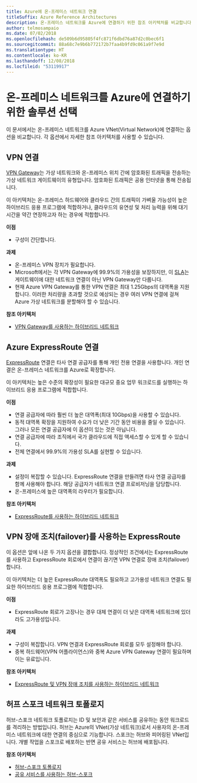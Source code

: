 ```yaml
---
title: Azure에 온-프레미스 네트워크 연결
titleSuffix: Azure Reference Architectures
description: 온-프레미스 네트워크를 Azure에 연결하기 위한 참조 아키텍처를 비교합니다.
author: telmosampaio
ms.date: 07/02/2018
ms.openlocfilehash: de509b6d95805f4fc871f6dbd76a87d2c0bec6f1
ms.sourcegitcommit: 88a68c7e9b6b772172b7faa4b9fd9c061a9f7e9d
ms.translationtype: HT
ms.contentlocale: ko-KR
ms.lasthandoff: 12/08/2018
ms.locfileid: "53119917"
---
```

# <a name="choose-a-solution-for-connecting-an-on-premises-network-to-azure"></a>온-프레미스 네트워크를 Azure에 연결하기 위한 솔루션 선택

이 문서에서는 온-프레미스 네트워크를 Azure VNet(Virtual Network)에 연결하는 옵션을 비교합니다. 각 옵션에서 자세한 참조 아키텍처를 사용할 수 있습니다.

## <a name="vpn-connection"></a>VPN 연결

[VPN Gateway](/azure/vpn-gateway/vpn-gateway-about-vpngateways)는 가상 네트워크와 온-프레미스 위치 간에 암호화된 트래픽을 전송하는 가상 네트워크 게이트웨이의 유형입니다. 암호화된 트래픽은 공용 인터넷을 통해 전송됩니다.

이 아키텍처는 온-프레미스 하드웨어와 클라우드 간의 트래픽이 가벼울 가능성이 높은 하이브리드 응용 프로그램에 적합하거나, 클라우드의 유연성 및 처리 능력을 위해 대기 시간을 약간 연장하고자 하는 경우에 적합합니다.

**이점**

- 구성이 간단합니다.

**과제**

- 온-프레미스 VPN 장치가 필요합니다.
- Microsoft에서는 각 VPN Gateway에 99.9%의 가용성을 보장하지만, 이 [SLA](https://azure.microsoft.com/support/legal/sla/vpn-gateway/)는 게이트웨이에 대한 네트워크 연결이 아닌 VPN Gateway만 다룹니다.
- 현재 Azure VPN Gateway를 통한 VPN 연결은 최대 1.25Gbps의 대역폭을 지원합니다. 이러한 처리량을 초과할 것으로 예상되는 경우 여러 VPN 연결에 걸쳐 Azure 가상 네트워크를 분할해야 할 수 있습니다.

**참조 아키텍처**

- [VPN Gateway를 사용하는 하이브리드 네트워크](./vpn.md)

## <a name="azure-expressroute-connection"></a>Azure ExpressRoute 연결

[ExpressRoute](/azure/expressroute/) 연결은 타사 연결 공급자를 통해 개인 전용 연결을 사용합니다. 개인 연결은 온-프레미스 네트워크를 Azure로 확장합니다. 

이 아키텍처는 높은 수준의 확장성이 필요한 대규모 중요 업무 워크로드를 실행하는 하이브리드 응용 프로그램에 적합합니다. 

**이점**

- 연결 공급자에 따라 훨씬 더 높은 대역폭(최대 10Gbps)을 사용할 수 있습니다.
- 동적 대역폭 확장을 지원하여 수요가 더 낮은 기간 동안 비용을 줄일 수 있습니다. 그러나 모든 연결 공급자에 이 옵션이 있는 것은 아닙니다.
- 연결 공급자에 따라 조직에서 국가 클라우드에 직접 액세스할 수 있게 할 수 있습니다.
- 전체 연결에서 99.9%의 가용성 SLA를 실현할 수 있습니다.

**과제**

- 설정이 복잡할 수 있습니다. ExpressRoute 연결을 만들려면 타사 연결 공급자를 함께 사용해야 합니다. 해당 공급자가 네트워크 연결 프로비저닝을 담당합니다.
- 온-프레미스에 높은 대역폭의 라우터가 필요합니다.

**참조 아키텍처**

- [ExpressRoute를 사용하는 하이브리드 네트워크](./expressroute.md)

## <a name="expressroute-with-vpn-failover"></a>VPN 장애 조치(failover)를 사용하는 ExpressRoute

이 옵션은 앞에 나온 두 가지 옵션을 결합합니다. 정상적인 조건에서는 ExpressRoute를 사용하고 ExpressRoute 회로에서 연결이 끊기면 VPN 연결로 장애 조치(failover)합니다.

이 아키텍처는 더 높은 ExpressRoute 대역폭도 필요하고 고가용성 네트워크 연결도 필요한 하이브리드 응용 프로그램에 적합합니다. 

**이점**

- ExpressRoute 회로가 고장나는 경우 대체 연결이 더 낮은 대역폭 네트워크에 있더라도 고가용성입니다.

**과제**

- 구성이 복잡합니다. VPN 연결과 ExpressRoute 회로를 모두 설정해야 합니다.
- 중복 하드웨어(VPN 어플라이언스)와 중복 Azure VPN Gateway 연결이 필요하며 이는 유료입니다.

**참조 아키텍처**

- [ExpressRoute 및 VPN 장애 조치를 사용하는 하이브리드 네트워크](./expressroute-vpn-failover.md)

## <a name="hub-spoke-network-topology"></a>허프 스포크 네트워크 토폴로지

허브-스포크 네트워크 토폴로지는 ID 및 보안과 같은 서비스를 공유하는 동안 워크로드를 격리하는 방법입니다. 허브는 Azure의 VNet(가상 네트워크)로서 사용자의 온-프레미스 네트워크에 대한 연결의 중심으로 기능합니다. 스포크는 허브와 피어링된 VNet입니다. 개별 작업을 스포크로 배포하는 반면 공유 서비스는 허브에 배포됩니다.

**참조 아키텍처**

- [허브-스포크 토폴로지](./hub-spoke.md)
- [공유 서비스를 사용하는 허브-스포크](./shared-services.md)
